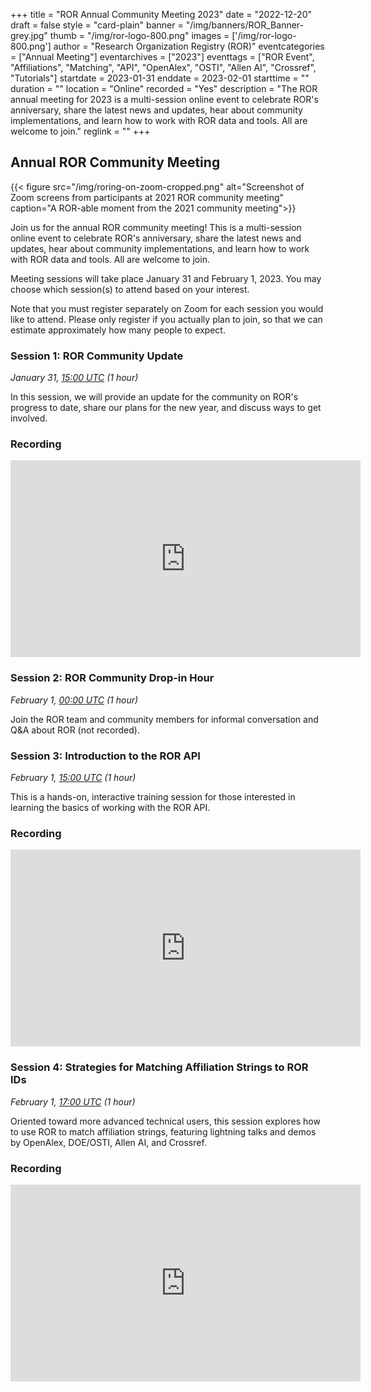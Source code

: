 +++
title = "ROR Annual Community Meeting 2023" 
date = "2022-12-20" 
draft = false 
style = "card-plain" 
banner = "/img/banners/ROR_Banner-grey.jpg" 
thumb = "/img/ror-logo-800.png" 
images = ['/img/ror-logo-800.png']
author = "Research Organization Registry (ROR)" 
eventcategories = ["Annual Meeting"]
eventarchives = ["2023"]
eventtags = ["ROR Event", "Affiliations", "Matching", "API", "OpenAlex", "OSTI", "Allen AI", "Crossref", "Tutorials"]
startdate = 2023-01-31
enddate = 2023-02-01
starttime = ""
duration = ""
location = "Online"
recorded = "Yes"
description = "The ROR annual meeting for 2023 is a multi-session online event to celebrate ROR's anniversary, share the latest news and updates, hear about community implementations, and learn how to work with ROR data and tools. All are welcome to join."
reglink = ""
+++

## Annual ROR Community Meeting

{{< figure src="/img/roring-on-zoom-cropped.png" alt="Screenshot of Zoom screens from participants at 2021 ROR community meeting" caption="A ROR-able moment from the 2021 community meeting">}}

Join us for the annual ROR community meeting! This is a multi-session online event to celebrate ROR's anniversary, share the latest news and updates, hear about community implementations, and learn how to work with ROR data and tools. All are welcome to join.

Meeting sessions will take place January 31 and February 1, 2023. You may choose which session(s) to attend based on your interest. 

Note that you must register separately on Zoom for each session you would like to attend. Please only register if you actually plan to join, so that we can estimate approximately how many people to expect.

### **Session 1: ROR Community Update**

*January 31, [15:00 UTC](https://www.timeanddate.com/worldclock/fixedtime.html?msg=ROR+Annual+Community+Meeting%3A+Session+1+%28Community+Update%29&iso=20230131T15&p1=1440&ah=1) (1 hour)*

In this session, we will provide an update for the community on ROR's progress to date, share our plans for the new year, and discuss ways to get involved.

### Recording 

<iframe width="560" height="315" src="https://www.youtube.com/embed/GIxqvBIx4r0?si=bb-7wfiKKGiuDXEa" title="YouTube video player" frameborder="0" allow="accelerometer; autoplay; clipboard-write; encrypted-media; gyroscope; picture-in-picture; web-share" referrerpolicy="strict-origin-when-cross-origin" allowfullscreen></iframe>


### **Session 2: ROR Community Drop-in Hour**

*February 1, [00:00 UTC](https://www.timeanddate.com/worldclock/fixedtime.html?msg=ROR+Annual+Community+Meeting%3A+Session+2+%28Community+Drop-in+Hour%29&iso=20230201T00&p1=1440&ah=1) (1 hour)*

Join the ROR team and community members for informal conversation and Q&A about ROR (not recorded).

### **Session 3: Introduction to the ROR API**

*February 1, [15:00 UTC](https://www.timeanddate.com/worldclock/fixedtime.html?msg=ROR+Annual+Community+Meeting%3A+Session+3+%28Introduction+to+the+ROR+API%29&iso=20230201T15&p1=1440&ah=1) (1 hour)*

This is a hands-on, interactive training session for those interested in learning the basics of working with the ROR API.

### Recording

<iframe width="560" height="315" src="https://www.youtube.com/embed/GIxqvBIx4r0?si=FkObNy_XXZ1lbx-S" title="YouTube video player" frameborder="0" allow="accelerometer; autoplay; clipboard-write; encrypted-media; gyroscope; picture-in-picture; web-share" referrerpolicy="strict-origin-when-cross-origin" allowfullscreen></iframe>

### **Session 4: Strategies for Matching Affiliation Strings to ROR IDs**

*February 1, [17:00 UTC](https://www.timeanddate.com/worldclock/fixedtime.html?msg=ROR+Annual+Community+Meeting%3A+Session+4+%28Strategies+for+Matching+Affiliation+Strings+to+ROR+IDs%29&iso=20230201T17&p1=1440&ah=1) (1 hour)*

Oriented toward more advanced technical users, this session explores how to use ROR to match affiliation strings, featuring lightning talks and demos by OpenAlex, DOE/OSTI, Allen AI, and Crossref.

### Recording

<iframe width="560" height="315" src="https://www.youtube.com/embed/Tx5y7lX030U?si=fsgNoNGFZSOnqa0K" title="YouTube video player" frameborder="0" allow="accelerometer; autoplay; clipboard-write; encrypted-media; gyroscope; picture-in-picture; web-share" referrerpolicy="strict-origin-when-cross-origin" allowfullscreen></iframe>